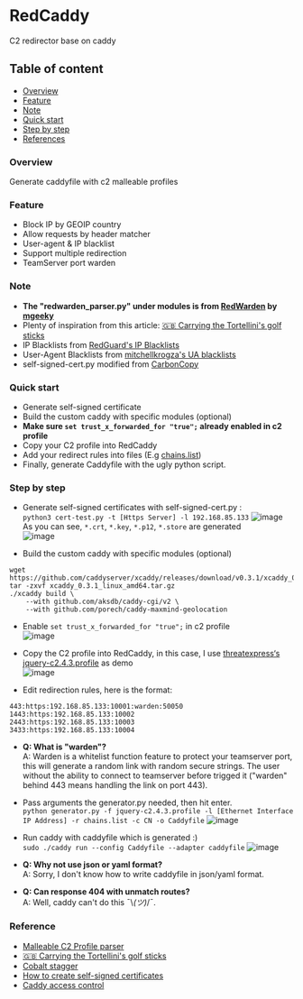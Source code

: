 # RedCaddy
C2 redirector base on caddy

## Table of content
* [Overview](#Overview)
* [Feature](#Feature)
* [Note](#Note)
* [Quick start](#Quick-start)
* [Step by step](#Step-by-step)
* [References](#References)

### Overview
Generate caddyfile with c2 malleable profiles

### Feature
- Block IP by GEOIP country
- Allow requests by header matcher
- User-agent & IP blacklist
- Support multiple redirection
- TeamServer port warden

### Note
- **The "redwarden_parser.py" under modules is from [RedWarden](https://github.com/mgeeky/RedWarden) by [mgeeky](https://github.com/mgeeky)**  
- Plenty of inspiration from this article: [🇬🇧 Carrying the Tortellini's golf sticks](https://aptw.tf/2021/11/25/c2-redirectors-using-caddy.html)  
- IP Blacklists from [RedGuard's IP Blacklists](https://github.com/wikiZ/RedGuard/blob/main/data/banned_ips.go)
- User-Agent Blacklists from [mitchellkrogza's UA blacklists](https://github.com/mitchellkrogza/nginx-ultimate-bad-bot-blocker/blob/master/_generator_lists/bad-user-agents.list)  
- self-signed-cert.py modified from [CarbonCopy](https://github.com/paranoidninja/CarbonCopy) 

### Quick start
- Generate self-signed certificate
- Build the custom caddy with specific modules (optional)
- **Make sure `set trust_x_forwarded_for "true";` already enabled in c2 profile**
- Copy your C2 profile into RedCaddy
- Add your redirect rules into files (E.g [chains.list](https://github.com/XiaoliChan/RedCaddy/blob/main/chains.list))
- Finally, generate Caddyfile with the ugly python script.

### Step by step
- Generate self-signed certificates with self-signed-cert.py :  
`python3 cert-test.py -t [Https Server] -l 192.168.85.133`
![image](https://user-images.githubusercontent.com/30458572/196379200-a2e080d4-86b9-4755-b560-38d2887204ff.png)
As you can see, `*.crt`, `*.key`, `*.p12`, `*.store` are generated  
![image](https://user-images.githubusercontent.com/30458572/196379755-ec5bf87f-fca9-4395-8e64-f568a73c5d18.png)

- Build the custom caddy with specific modules (optional)  
```
wget https://github.com/caddyserver/xcaddy/releases/download/v0.3.1/xcaddy_0.3.1_linux_amd64.tar.gz
tar -zxvf xcaddy_0.3.1_linux_amd64.tar.gz
./xcaddy build \
    --with github.com/aksdb/caddy-cgi/v2 \
    --with github.com/porech/caddy-maxmind-geolocation
```

- Enable `set trust_x_forwarded_for "true";` in c2 profile  
![image](https://user-images.githubusercontent.com/30458572/196095882-c60f306c-b11d-4642-af0c-86779200b3d3.png)

- Copy the C2 profile into RedCaddy, in this case, I use [threatexpress‘s jquery-c2.4.3.profile](https://github.com/threatexpress/malleable-c2/blob/master/jquery-c2.4.3.profile) as demo  
![image](https://user-images.githubusercontent.com/30458572/195805856-bb7e5352-6227-42df-92da-7682511cc7c1.png)

- Edit redirection rules, here is the format:
```
443:https:192.168.85.133:10001:warden:50050
1443:https:192.168.85.133:10002
2443:https:192.168.85.133:10003
3433:https:192.168.85.133:10004
```
- **Q: What is "warden"?**  
A: Warden is a whitelist function feature to protect your teamserver port, this will generate a random link with random secure strings. The user without the ability to connect to teamserver before trigged it ("warden" behind 443 means handling the link on port 443).

- Pass arguments the generator.py needed, then hit enter.  
`python generator.py -f jquery-c2.4.3.profile -l [Ethernet Interface IP Address] -r chains.list -c CN -o Caddyfile`
![image](https://user-images.githubusercontent.com/30458572/195813570-bb067849-e606-4a8f-b2e6-595ff0321aa0.png)

- Run caddy with caddyfile which is generated :)  
`sudo ./caddy run --config Caddyfile --adapter caddyfile`
![image](https://user-images.githubusercontent.com/30458572/195814646-fb301054-877c-4e72-b5c2-97bfa2d5f818.png)

- **Q: Why not use json or yaml format?**  
A: Sorry, I don't know how to write caddyfile in json/yaml format.

- **Q: Can response 404 with unmatch routes?**  
A: Well, caddy can't do this ¯\\_(ツ)_/¯.

### Reference
- [Malleable C2 Profile parser](https://github.com/mgeeky/RedWarden/blob/master/plugins/malleable_redirector.py)  
- [🇬🇧 Carrying the Tortellini's golf sticks](https://aptw.tf/2021/11/25/c2-redirectors-using-caddy.html)  
- [Cobalt stagger](https://improsec.com/tech-blog/staging-cobalt-strike-with-mtls-using-caddy)  
- [How to create self-signed certificates](https://gist.github.com/cecilemuller/9492b848eb8fe46d462abeb26656c4f8)  
- [Caddy access control](https://blog.xm.mk/posts/da50/)  
